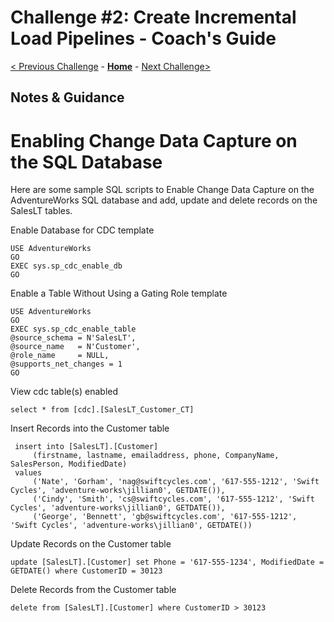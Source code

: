 # Challenge #2: Create Incremental Load Pipelines - Coach's Guide

[< Previous Challenge](Solution-01.md) - **[Home](README.md)** - [Next Challenge>](Solution-03.md)

## Notes & Guidance

# Enabling Change Data Capture on the SQL Database

Here are some sample SQL scripts to Enable Change Data Capture on the AdventureWorks SQL database and add, update and delete records on the SalesLT tables.

Enable Database for CDC template

```
USE AdventureWorks  
GO  
EXEC sys.sp_cdc_enable_db  
GO
```

Enable a Table Without Using a Gating Role template
```
USE AdventureWorks 
GO  
EXEC sys.sp_cdc_enable_table  
@source_schema = N'SalesLT',  
@source_name   = N'Customer',  
@role_name     = NULL,  
@supports_net_changes = 1  
GO  
```

View cdc table(s) enabled
```
select * from [cdc].[SalesLT_Customer_CT]
```

Insert Records into the Customer table
```
 insert into [SalesLT].[Customer] 
     (firstname, lastname, emailaddress, phone, CompanyName, SalesPerson, ModifiedDate) 
 values 
     ('Nate', 'Gorham', 'nag@swiftcycles.com', '617-555-1212', 'Swift Cycles', 'adventure-works\jillian0', GETDATE()),
     ('Cindy', 'Smith', 'cs@swiftcycles.com', '617-555-1212', 'Swift Cycles', 'adventure-works\jillian0', GETDATE()),
     ('George', 'Bennett', 'gb@swiftcycles.com', '617-555-1212', 'Swift Cycles', 'adventure-works\jillian0', GETDATE())
```

Update Records on the Customer table
```
update [SalesLT].[Customer] set Phone = '617-555-1234', ModifiedDate = GETDATE() where CustomerID = 30123

```

Delete Records from the Customer table
```
delete from [SalesLT].[Customer] where CustomerID > 30123
```